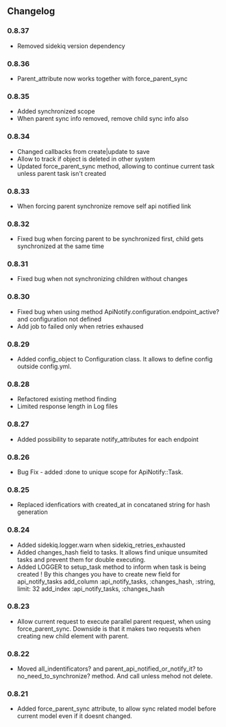 ## Changelog

### 0.8.37
* Removed sidekiq version dependency

### 0.8.36
* Parent_attribute now works together with force_parent_sync

### 0.8.35
* Added synchronized scope
* When parent sync info removed, remove child sync info also

### 0.8.34
* Changed callbacks from create|update to save
* Allow to track if object is deleted in other system
* Updated force_parent_sync method, allowing to continue current task unless parent task isn't created

### 0.8.33
* When forcing parent synchronize remove self api notified link

### 0.8.32
* Fixed bug when forcing parent to be synchronized first, child gets synchronized at the same time

### 0.8.31
* Fixed bug when not synchronizing children without changes

### 0.8.30
* Fixed bug when using method ApiNotify.configuration.endpoint_active? and configuration not defined
* Add job to failed only when retries exhaused

### 0.8.29
* Added config_object to Configuration class. It allows to define config outside config.yml.

### 0.8.28
* Refactored existing method finding
* Limited response length in Log files

### 0.8.27
* Added possibility to separate notify_attributes for each endpoint

### 0.8.26
* Bug Fix - added :done to unique scope for ApiNotify::Task.

### 0.8.25
* Replaced idenficatiors with created_at in concataned string for hash generation

### 0.8.24
* Added sidekiq.logger.warn when sidekiq_retries_exhausted
* Added changes_hash field to tasks. It allows find unique unsumited tasks and prevent them for double executing.
* Added LOGGER to setup_task method to inform when task is being created
! By this changes you have to create new field for api_notify_tasks
    add_column :api_notify_tasks, :changes_hash, :string, limit: 32
    add_index :api_notify_tasks, :changes_hash

### 0.8.23
* Allow current request to execute parallel parent request, when using force_parent_sync. Downside is that it makes two requests when creating new child element with parent.

### 0.8.22
* Moved all_indentificators? and parent_api_notified_or_notify_it? to no_need_to_synchronize? method. And call unless mehod not delete.

### 0.8.21
* Added force_parent_sync attribute, to allow sync related model before current model even if it doesnt changed.
